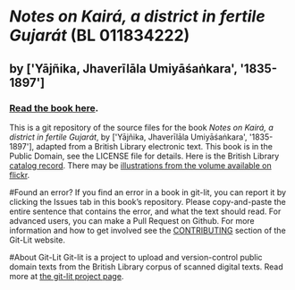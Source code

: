 # _Notes on Kairá, a district in fertile Gujarát_ (BL 011834222)
## by ['Yājñika, Jhaverīlāla Umiyāśaṅkara', '1835-1897']

### [Read the book here](https://Git-Lit.github.io/011834222). 

This is a git repository of the source files for the book _Notes on Kairá, a district in fertile Gujarát_, by ['Yājñika, Jhaverīlāla Umiyāśaṅkara', '1835-1897'], adapted from a British Library electronic text. This book is in the Public Domain, see the LICENSE file for details.  Here is the British Library [catalog record](http://explore.bl.uk/primo_library/libweb/action/search.do?cs=frb&doc=BLL01011834222&dscnt=1&scp.scps=scope:(BLCONTENT)&frbg=&tab=local_tab&srt=rank&ct=search&mode=Basic&dum=true&tb=t&indx=1&vl(freeText0)=011834222&fn=search&vid=BLVU1).
There may be [illustrations from the volume available on flickr](https://www.flickr.com/photos/britishlibrary/tags/sysnum011834222).

#Found an error?
If you find an error in a book in git-lit, you can report it by clicking the Issues tab in this book’s repository. Please copy-and-paste the entire sentence that contains the error, and what the text should read. For advanced users, you can make a Pull Request on Github.  For more information and how to get involved see the [CONTRIBUTING](http://git-lit.github.io/#contributing) section of the Git-Lit website.

#About Git-Lit
Git-lit is a project to upload and version-control public domain texts from the British Library corpus of scanned digital texts. Read more at [the git-lit project page](https://github.com/Git-Lit/git-lit).